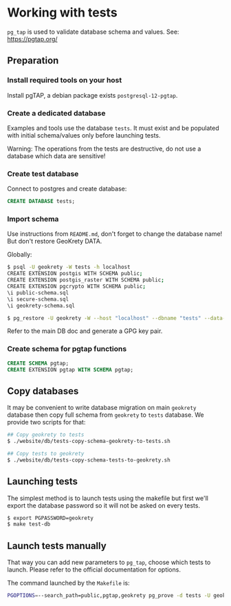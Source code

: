 # Working with tests

`pg_tap` is used to validate database schema and values.
See: https://pgtap.org/

## Preparation
### Install required tools on your host
Install pgTAP, a debian package exists `postgresql-12-pgtap`.

### Create a dedicated database
Examples and tools use the database `tests`. It must exist and be populated
with initial schema/values only before launching tests.

Warning: The operations from the tests are destructive, do not use a database
which data are sensitive!

### Create test database
Connect to postgres and create database:
```sql
CREATE DATABASE tests;
```

### Import schema
Use instructions from `README.md`, don't forget to change the database name! But don't restore GeoKrety DATA.

Globally:
```bash
$ psql -U geokrety -W tests -h localhost
CREATE EXTENSION postgis WITH SCHEMA public;
CREATE EXTENSION postgis_raster WITH SCHEMA public;
CREATE EXTENSION pgcrypto WITH SCHEMA public;
\i public-schema.sql
\i secure-schema.sql
\i geokrety-schema.sql

$ pg_restore -U geokrety -W --host "localhost" --dbname "tests" --data-only --disable-triggers --verbose --schema "public" public-data.tar
```

Refer to the main DB doc and generate a GPG key pair.

### Create schema for pgtap functions
```sql
CREATE SCHEMA pgtap;
CREATE EXTENSION pgtap WITH SCHEMA pgtap;
```

## Copy databases
It may be convenient to write database migration on main `geokrety` database
then copy full schema from `geokrety` to `tests` database. We provide two scripts
for that:
```bash
## Copy geokrety to tests
$ ./website/db/tests-copy-schema-geokrety-to-tests.sh

## Copy tests to geokrety
$ ./website/db/tests-copy-schema-tests-to-geokrety.sh
```

## Launching tests
The simplest method is to launch tests using the makefile but first we'll export
the database password so it will not be asked on every tests.

```bash
$ export PGPASSWORD=geokrety
$ make test-db
```

## Launch tests manually
That way you can add new parameters to `pg_tap`, choose which tests to launch.
Please refer to the official documentation for options.

The command launched by the `Makefile` is:
```bash
PGOPTIONS=--search_path=public,pgtap,geokrety pg_prove -d tests -U geokrety -h localhost -ot website/db/tests/test*.sql
```
